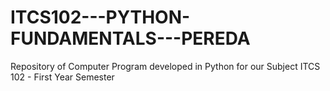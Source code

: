 # ITCS102---PYTHON-FUNDAMENTALS---PEREDA
Repository of Computer Program developed in Python for our Subject ITCS 102 - First Year Semester 
